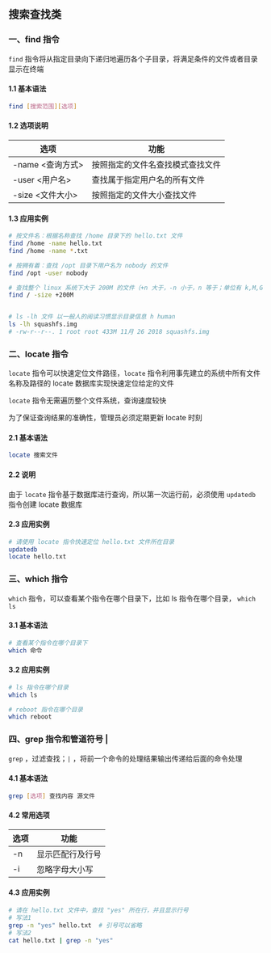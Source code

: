 ## 搜索查找类

### 一、find 指令

`find` 指令将从指定目录向下递归地遍历各个子目录，将满足条件的文件或者目录显示在终端

#### 1.1 基本语法

```bash
find [搜索范围][选项]
```



#### 1.2 选项说明

| 选项             | 功能                             |
| ---------------- | -------------------------------- |
| -name <查询方式> | 按照指定的文件名查找模式查找文件 |
| -user <用户名>   | 查找属于指定用户名的所有文件     |
| -size <文件大小> | 按照指定的文件大小查找文件       |



#### 1.3 应用实例

```bash
# 按文件名：根据名称查找 /home 目录下的 hello.txt 文件
find /home -name hello.txt
find /home -name *.txt

# 按拥有着：查找 /opt 目录下用户名为 nobody 的文件
find /opt -user nobody

# 查找整个 linux 系统下大于 200M 的文件（+n 大于，-n 小于，n 等于；单位有 k,M,G）
find / -size +200M


# ls -lh 文件 以一般人的阅读习惯显示目录信息 h human
ls -lh squashfs.img
# -rw-r--r--. 1 root root 433M 11月 26 2018 squashfs.img
```





### 二、locate 指令

`locate` 指令可以快速定位文件路径，`locate` 指令利用事先建立的系统中所有文件名称及路径的 locate 数据库实现快速定位给定的文件

`locate` 指令无需遍历整个文件系统，查询速度较快

为了保证查询结果的准确性，管理员必须定期更新 locate 时刻

#### 2.1 基本语法

```bash
locate 搜索文件
```



#### 2.2 说明

由于 `locate` 指令基于数据库进行查询，所以第一次运行前，必须使用 `updatedb` 指令创建 locate 数据库



#### 2.3 应用实例

```bash
# 请使用 locate 指令快速定位 hello.txt 文件所在目录
updatedb
locate hello.txt
```





### 三、which 指令

`which` 指令，可以查看某个指令在哪个目录下，比如 ls 指令在哪个目录， `which ls`

#### 3.1 基本语法

```bash
# 查看某个指令在哪个目录下
which 命令
```



#### 3.2 应用实例

```bash
# ls 指令在哪个目录
which ls

# reboot 指令在哪个目录
which reboot
```





### 四、grep 指令和管道符号 |

`grep` ，过滤查找；`|` ，将前一个命令的处理结果输出传递给后面的命令处理

#### 4.1 基本语法

```bash
grep [选项] 查找内容 源文件
```



#### 4.2 常用选项

| 选项 | 功能             |
| ---- | ---------------- |
| -n   | 显示匹配行及行号 |
| -i   | 忽略字母大小写   |



#### 4.3 应用实例

```bash
# 请在 hello.txt 文件中，查找 "yes" 所在行，并且显示行号
# 写法1
grep -n "yes" hello.txt  # 引号可以省略
# 写法2
cat hello.txt | grep -n "yes"
```































